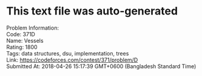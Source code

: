# This text file was auto-generated  
  
Problem Information:  
Code: 371D  
Name: Vessels  
Rating: 1800  
Tags: data structures, dsu, implementation, trees  
Link: https://codeforces.com/contest/371/problem/D  
Submitted At: 2018-04-26 15:17:39 GMT+0600 (Bangladesh Standard Time)  
